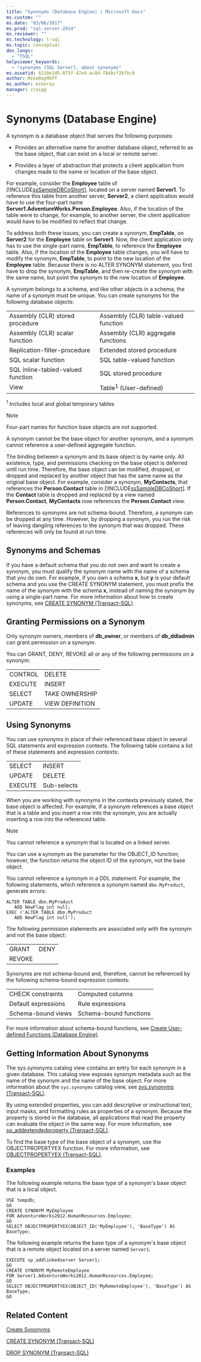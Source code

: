 ```yaml
---
title: "Synonyms (Database Engine) | Microsoft Docs"
ms.custom: ""
ms.date: "03/06/2017"
ms.prod: "sql-server-2014"
ms.reviewer: ""
ms.technology: t-sql
ms.topic: conceptual
dev_langs: 
  - "TSQL"
helpviewer_keywords: 
  - "synonyms [SQL Server], about synonyms"
ms.assetid: 6210e1d5-075f-47e4-ac8d-f84bcf26fbc0
author: MikeRayMSFT
ms.author: mikeray
manager: craigg
---
```

# Synonyms (Database Engine)
  A synonym is a database object that serves the following purposes:  
  
-   Provides an alternative name for another database object, referred to as the base object, that can exist on a local or remote server.  
  
-   Provides a layer of abstraction that protects a client application from changes made to the name or location of the base object.  
  
 For example, consider the **Employee** table of [!INCLUDE[ssSampleDBCoShort](../../includes/sssampledbcoshort-md.md)], located on a server named **Server1**. To reference this table from another server, **Server2**, a client application would have to use the four-part name **Server1.AdventureWorks.Person.Employee**. Also, if the location of the table were to change, for example, to another server, the client application would have to be modified to reflect that change.  
  
 To address both these issues, you can create a synonym, **EmpTable**, on **Server2** for the **Employee** table on **Server1**. Now, the client application only has to use the single-part name, **EmpTable**, to reference the **Employee** table. Also, if the location of the **Employee** table changes, you will have to modify the synonym, **EmpTable**, to point to the new location of the **Employee** table. Because there is no ALTER SYNONYM statement, you first have to drop the synonym, **EmpTable**, and then re-create the synonym with the same name, but point the synonym to the new location of **Employee**.  
  
 A synonym belongs to a schema, and like other objects in a schema, the name of a synonym must be unique. You can create synonyms for the following database objects:  
  
|||  
|-|-|  
|Assembly (CLR) stored procedure|Assembly (CLR) table-valued function|  
|Assembly (CLR) scalar function|Assembly (CLR) aggregate functions|  
|Replication-filter-procedure|Extended stored procedure|  
|SQL scalar function|SQL table-valued function|  
|SQL inline-tabled-valued function|SQL stored procedure|  
|View|Table<sup>1</sup> (User-defined)|  
  
 <sup>1</sup> Includes local and global temporary tables  
  
> [!NOTE]  
>  Four-part names for function base objects are not supported.  
  
 A synonym cannot be the base object for another synonym, and a synonym cannot reference a user-defined aggregate function.  
  
 The binding between a synonym and its base object is by name only. All existence, type, and permissions checking on the base object is deferred until run time. Therefore, the base object can be modified, dropped, or dropped and replaced by another object that has the same name as the original base object. For example, consider a synonym, **MyContacts**, that references the **Person.Contact** table in [!INCLUDE[ssSampleDBCoShort](../../includes/sssampledbcoshort-md.md)]. If the **Contact** table is dropped and replaced by a view named **Person.Contact**, **MyContacts** now references the **Person.Contact** view.  
  
 References to synonyms are not schema-bound. Therefore, a synonym can be dropped at any time. However, by dropping a synonym, you run the risk of leaving dangling references to the synonym that was dropped. These references will only be found at run time.  
  
## Synonyms and Schemas  
 If you have a default schema that you do not own and want to create a synonym, you must qualify the synonym name with the name of a schema that you do own. For example, if you own a schema **x**, but **y** is your default schema and you use the CREATE SYNONYM statement, you must prefix the name of the synonym with the schema **x**, instead of naming the synonym by using a single-part name. For more information about how to create synonyms, see [CREATE SYNONYM &#40;Transact-SQL&#41;](/sql/t-sql/statements/create-synonym-transact-sql).  
  
## Granting Permissions on a Synonym  
 Only synonym owners, members of **db_owner**, or members of **db_ddladmin** can grant permission on a synonym.  
  
 You can GRANT, DENY, REVOKE all or any of the following permissions on a synonym:  
  
|||  
|-|-|  
|CONTROL|DELETE|  
|EXECUTE|INSERT|  
|SELECT|TAKE OWNERSHIP|  
|UPDATE|VIEW DEFINITION|  
  
## Using Synonyms  
 You can use synonyms in place of their referenced base object in several SQL statements and expression contexts. The following table contains a list of these statements and expression contexts:  
  
|||  
|-|-|  
|SELECT|INSERT|  
|UPDATE|DELETE|  
|EXECUTE|Sub-selects|  
  
 When you are working with synonyms in the contexts previously stated, the base object is affected. For example, if a synonym references a base object that is a table and you insert a row into the synonym, you are actually inserting a row into the referenced table.  
  
> [!NOTE]  
>  You cannot reference a synonym that is located on a linked server.  
  
 You can use a synonym as the parameter for the OBJECT_ID function; however, the function returns the object ID of the synonym, not the base object.  
  
 You cannot reference a synonym in a DDL statement. For example, the following statements, which reference a synonym named `dbo.MyProduct`, generate errors:  
  
```  
ALTER TABLE dbo.MyProduct  
   ADD NewFlag int null;  
EXEC ('ALTER TABLE dbo.MyProduct  
   ADD NewFlag int null');  
```  
  
 The following permission statements are associated only with the synonym and not the base object:  
  
|||  
|-|-|  
|GRANT|DENY|  
|REVOKE||  
  
 Synonyms are not schema-bound and, therefore, cannot be referenced by the following schema-bound expression contexts:  
  
|||  
|-|-|  
|CHECK constraints|Computed columns|  
|Default expressions|Rule expressions|  
|Schema-bound views|Schema-bound functions|  
  
 For more information about schema-bound functions, see [Create User-defined Functions &#40;Database Engine&#41;](../user-defined-functions/create-user-defined-functions-database-engine.md).  
  
## Getting Information About Synonyms  
 The sys.synonyms catalog view contains an entry for each synonym in a given database. This catalog view exposes synonym metadata such as the name of the synonym and the name of the base object. For more information about the `sys.synonyms` catalog view, see [sys.synonyms &#40;Transact-SQL&#41;](/sql/relational-databases/system-catalog-views/sys-synonyms-transact-sql).  
  
 By using extended properties, you can add descriptive or instructional text, input masks, and formatting rules as properties of a synonym. Because the property is stored in the database, all applications that read the property can evaluate the object in the same way. For more information, see [sp_addextendedproperty &#40;Transact-SQL&#41;](/sql/relational-databases/system-stored-procedures/sp-addextendedproperty-transact-sql).  
  
 To find the base type of the base object of a synonym, use the OBJECTPROPERTYEX function. For more information, see [OBJECTPROPERTYEX &#40;Transact-SQL&#41;](/sql/t-sql/functions/objectproperty-transact-sql).  
  
### Examples  
 The following example returns the base type of a synonym's base object that is a local object.  
  
```  
USE tempdb;  
GO  
CREATE SYNONYM MyEmployee   
FOR AdventureWorks2012.HumanResources.Employee;  
GO  
SELECT OBJECTPROPERTYEX(OBJECT_ID('MyEmployee'), 'BaseType') AS BaseType;  
```  
  
 The following example returns the base type of a synonym's base object that is a remote object located on a server named `Server1`.  
  
```  
EXECUTE sp_addlinkedserver Server1;  
GO  
CREATE SYNONYM MyRemoteEmployee  
FOR Server1.AdventureWorks2012.HumanResources.Employee;  
GO  
SELECT OBJECTPROPERTYEX(OBJECT_ID('MyRemoteEmployee'), 'BaseType') AS BaseType;  
GO  
```  
  
## Related Content  
 [Create Synonyms](create-synonyms.md)  
  
 [CREATE SYNONYM &#40;Transact-SQL&#41;](/sql/t-sql/statements/create-synonym-transact-sql)  
  
 [DROP SYNONYM &#40;Transact-SQL&#41;](/sql/t-sql/statements/drop-synonym-transact-sql)  
  
  

